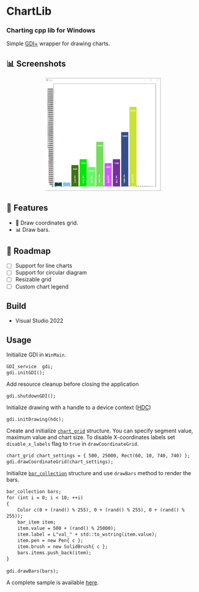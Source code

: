 ﻿# ChartLib

### Charting cpp lib for Windows
  
Simple [GDI+](https://learn.microsoft.com/en-us/windows/win32/api/gdiplusheaders/) wrapper for drawing charts.

## 📊 Screenshots

<div align="center">
<div>
<img src="Screenshots/app-demo.png" width="60%" />
</div>
</div>

## 📖 Features

- 📐 Draw coordinates grid.
- 📊 Draw bars.

## 📑 Roadmap

- [ ] Support for line charts
- [ ] Support for circular diagram
- [ ] Resizable grid
- [ ] Custom chart legend

## Build
- Visual Studio 2022

## Usage

Initialize GDI in `WinMain`.  
```
GDI_service  gdi;
gdi.initGDI();
```
Add resource cleanup before closing the application
```
gdi.shutdownGDI();
```
Initialize drawing with a handle to a device context ([HDC](https://learn.microsoft.com/en-us/windows/win32/api/winuser/nf-winuser-getdc))
```
gdi.initDrawing(hdc);
```
Create and initialize [`chart_grid`](https://github.com/bexolder2/ChartLib/blob/master/ChartLib/src/utils/chart_grid.h) structure. You can specify segment value, maximum value and chart size. To disable X-coordinates labels set `disable_x_labels` flag to `true` in `drawCoordinateGrid`.
```
chart_grid chart_settings = { 500, 25000, Rect(60, 10, 740, 740) };
gdi.drawCoordinateGrid(chart_settings);
```
Initialize [`bar_collection`](https://github.com/bexolder2/ChartLib/blob/master/ChartLib/src/utils/bar_item.h) structure and use `drawBars` method to render the bars.

```
bar_collection bars;	
for (int i = 0; i < 10; ++i)
{
	Color c(0 + (rand() % 255), 0 + (rand() % 255), 0 + (rand() % 255));
	bar_item item;
	item.value = 500 + (rand() % 25000);
	item.label = L"val_" + std::to_wstring(item.value);
	item.pen = new Pen{ c };
	item.brush = new SolidBrush{ c };
	bars.items.push_back(item);
}

gdi.drawBars(bars);
```

A complete sample is available [here](https://github.com/bexolder2/ChartLib/blob/master/ChartLib.Sample/Source.cpp).